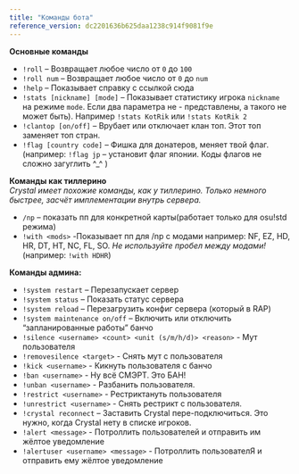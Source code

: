 ```yaml
---
title: "Команды бота"
reference_version: dc2201636b625daa1238c914f9081f9e
---
```

**Основные команды**
- `!roll` – Возвращает любое число от `0` до `100`
- `!roll num` – Возвращает любое число от `0` до `num`
- `!help` – Показывает справку с ссылкой сюда
- `!stats [nickname] [mode]` – Показывает статистику игрока `nickname` на режиме `mode`. Если два параметра не - представлены, а такого не может быть). Например `!stats KotRik` или `!stats KotRik 2`
- `!clantop [on/off]` – Врубает или отключает клан топ. Этот топ заменяет топ стран.
- `!flag [country code]` – Фишка для донатеров, меняет твой флаг. (например: `!flag jp` – установит флаг японии. Коды флагов не сложно загуглить ^_^ )

**Команды как тиллерино**</br>
*Crystal имеет похожие команды, как у тиллерино. Только немного быстрее, засчёт имплементации внутрь сервера.*
- `/np` – показать пп для конкретной карты(работает только для osu!std режима)
- `!with <mods>` -Показывает пп для /np с модами например: NF, EZ, HD, HR, DT, HT, NC, FL, SO. *Не используйте пробел между модами!* (например: `!with HDHR`)

**Команды админа:**
- `!system restart` – Перезапускает сервер
- `!system status` – Показать статус сервера
- `!system reload` – Перезагрузить конфиг сервера (который в RAP)
- `!system maintenance on/off` – Включить или отключить “запланированные работы” банчо
- `!silence <username> <count> <unit (s/m/h/d)> <reason>` - Мут пользователя
- `!removesilence <target>` - Снять мут с пользователя
- `!kick <username>` - Кикнуть пользователя с банчо
- `!ban <username>` - Ну всё СМЭРТ. Это БАН!
- `!unban <username>` -  Разбанить пользователя.
- `!restrict <username>` - Рестриктануть пользователя
- `!unrestrict <username>` - Снять рестрикт с пользователя.
- `!crystal reconnect` – Заставить Crystal пере-подключиться. Это нужно, когда Crystal нету в списке игроков.
- `!alert <message>` - Потроллить пользователей и отправить им жёлтое уведомление
- `!alertuser <username> <message>` - Потроллить пользователЯ и отправить ему жёлтое уведомление
